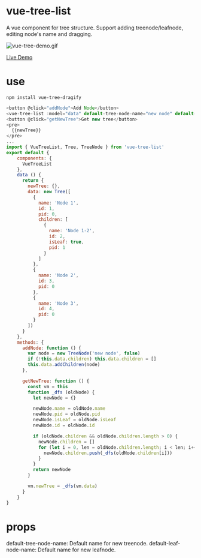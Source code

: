 # vue-tree-list
A vue component for tree structure. Support adding treenode/leafnode, editing node's name and dragging.

![vue-tree-demo.gif](https://raw.githubusercontent.com/ParadeTo/vue-tree-list/master/img/demo.gif)

[Live Demo](http://paradeto.com/vue-tree-list/)

# use
``npm install vue-tree-dragify``

```javascript
<button @click="addNode">Add Node</button>
<vue-tree-list :model="data" default-tree-node-name="new node" default-leaf-node-name="new leaf"></vue-tree-list>
<button @click="getNewTree">Get new tree</button>
<pre>
  {{newTree}}
</pre>
...
import { VueTreeList, Tree, TreeNode } from 'vue-tree-list'
export default {
    components: {
      VueTreeList
    },
    data () {
      return {
        newTree: {},
        data: new Tree([
          {
            name: 'Node 1',
            id: 1,
            pid: 0,
            children: [
              {
                name: 'Node 1-2',
                id: 2,
                isLeaf: true,
                pid: 1
              }
            ]
          },
          {
            name: 'Node 2',
            id: 3,
            pid: 0
          },
          {
            name: 'Node 3',
            id: 4,
            pid: 0
          }
        ])
      }
    },
    methods: {
      addNode: function () {
        var node = new TreeNode('new node', false)
        if (!this.data.children) this.data.children = []
        this.data.addChildren(node)
      },

      getNewTree: function () {
        const vm = this
        function _dfs (oldNode) {
          let newNode = {}

          newNode.name = oldNode.name
          newNode.pid = oldNode.pid
          newNode.isLeaf = oldNode.isLeaf
          newNode.id = oldNode.id

          if (oldNode.children && oldNode.children.length > 0) {
            newNode.children = []
            for (let i = 0, len = oldNode.children.length; i < len; i++) {
              newNode.children.push(_dfs(oldNode.children[i]))
            }
          }
          return newNode
        }

        vm.newTree = _dfs(vm.data)
      }
    }
}
```

# props
default-tree-node-name: Default name for new treenode.
default-leaf-node-name: Default name for new leafnode.
